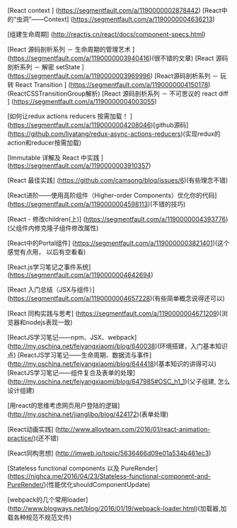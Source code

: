 [React context ]
(https://segmentfault.com/a/1190000002878442)
[React中的“虫洞”——Context]
(https://segmentfault.com/a/1190000004636213)

[组建生命周期]
(http://reactjs.cn/react/docs/component-specs.html)


[React 源码剖析系列 － 生命周期的管理艺术 ]
(https://segmentfault.com/a/1190000003940416)(很不错的文章)
[React 源码剖析系列 － 解密 setState ]
(https://segmentfault.com/a/1190000003969996)
[React源码剖析系列 － 玩转 React Transition ]
(https://segmentfault.com/a/1190000004150178)(ReactCSSTransitionGroup解析)
[React 源码剖析系列 － 不可思议的 react diff ]
(https://segmentfault.com/a/1190000004003055)

[如何让redux actions reducers 按需加载！ ]
(https://segmentfault.com/a/1190000004208046)[github源码]
(https://github.com/liyatang/redux-async-actions-reducers)(实现redux的action和reducer按需加载)


[Immutable 详解及 React 中实践 ]
(https://segmentfault.com/a/1190000003910357)


[React 最佳实践]
(https://github.com/camsong/blog/issues/6)(有些理念不错)

[React进阶——使用高阶组件（Higher-order Components）优化你的代码]
(https://segmentfault.com/a/1190000004598113)(不错的技巧)


[React - 修改children(上)]
(https://segmentfault.com/a/1190000004393776)(父组件内修克隆子组件修改属性)

[React中的Portal组件]
(https://segmentfault.com/a/1190000003821401)(这个感觉有点用， 以后有空看看)

[React.js学习笔记之事件系统]
(https://segmentfault.com/a/1190000004642694)

[React 入门总结（JSX与组件）]
(https://segmentfault.com/a/1190000004657228)(有些简单概念说得还可以)

[React 同构实践与思考]
(https://segmentfault.com/a/1190000004671209)(浏览器和nodejs表现一致)

[ReactJS学习笔记——npm、JSX、webpack]
(http://my.oschina.net/feiyangxiaomi/blog/640038)(环境搭建，入门基本知识点)
[ReactJS学习笔记——生命周期、数据流与事件]
(http://my.oschina.net/feiyangxiaomi/blog/644418)(基本知识的讲得可以)
[ReactJS学习笔记——组件复合及表单的处理]
(http://my.oschina.net/feiyangxiaomi/blog/647985#OSC_h1_1)(父子组建, 怎么设计组建)

[用react的思维考虑网页用户登陆的逻辑]
(http://my.oschina.net/jianglibo/blog/424172)(表单处理)

[React动画实践]
(http://www.alloyteam.com/2016/01/react-animation-practice/)(还不错)

[React同构思想]
(http://imweb.io/topic/5636466d09e01a534b461ec3)

[Stateless functional components 以及 PureRender]
(https://nighca.me/2016/04/23/Stateless-functional-component-and-PureRender/)(性能优化shouldComponentUpdate)

[webpack的几个常用loader]
(http://www.blogways.net/blog/2016/01/19/webpack-loader.html)(加载器,加载各种规范不规范文件)

